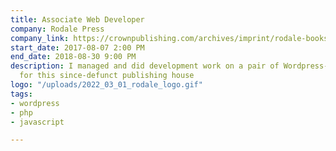 ```yaml
---
title: Associate Web Developer
company: Rodale Press
company_link: https://crownpublishing.com/archives/imprint/rodale-books
start_date: 2017-08-07 2:00 PM
end_date: 2018-08-30 9:00 PM
description: I managed and did development work on a pair of Wordpress-based websites
  for this since-defunct publishing house
logo: "/uploads/2022_03_01_rodale_logo.gif"
tags:
- wordpress
- php
- javascript

---
```

